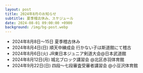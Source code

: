 ```yaml
---
layout: post
title: 2024年8月のお知らせ
subtitle: 夏季稽古休み、スケジュール
date: 2024-08-01 09:00:00 +0900
background: /img/bg-post.webp
---
```


* 2024年8月8日〜15日 夏季稽古休み
* 2024年8月4日(日) 順天中練成会 行かない子は斯道館にて稽古
* 2024年8月6日(火) JR東日本ジュニア剣道大会@日本武道館
* 2024年8月12日(月) 城北ブロック講習会 @北区赤羽体育館
* 2024年9月22日(日) 四段〜七段審査受審者講習会 @小豆沢体育館
